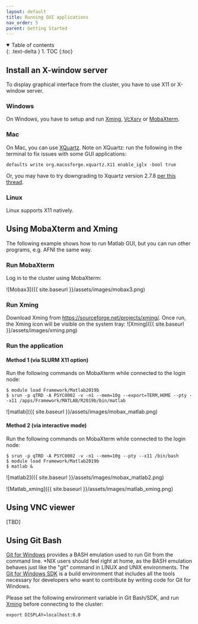 ```yaml
---
layout: default
title: Running GUI applications
nav_order: 5
parent: Getting Started
---
```

<details open markdown="block">
  <summary>
    Table of contents
  </summary>
  {: .text-delta }
1. TOC
{:toc}
</details>

## Install an X-window server

To display graphical interface from the cluster, you have to use X11 or
X-window server.

### Windows

On Windows, you have to setup and run
[Xming](https://sourceforge.net/projects/xming/),
[VcXsrv](https://sourceforge.net/projects/vcxsrv/) or
[MobaXterm](https://mobaxterm.mobatek.net/).

### Mac

On Mac, you can use [XQuartz](https://www.xquartz.org/). Note on
XQuartz: run the following in the terminal to fix issues with some GUI
applications:

`defaults write org.macosforge.xquartz.X11 enable_iglx -bool true`

Or, you may have to try downgrading to Xquartz version 2.7.8 [per this
thread](https://bugs.freedesktop.org/show_bug.cgi?id=96433).

### Linux

Linux supports X11 natively.

## Using MobaXterm and Xming

The following example shows how to run Matlab GUI, but you can run other
programs, e.g. AFNI the same way.

### Run MobaXterm

Log in to the cluster using MobaXterm:

![Mobax3]({{ site.baseurl }}/assets/images/mobax3.png)

### Run Xming

Download Xming from <https://sourceforge.net/projects/xming/>. Once run,
the Xming icon will be visible on the system tray:
![Xming]({{ site.baseurl }}/assets/images/xming.png)

### Run the application

#### Method 1 (via SLURM X11 option)

Run the following commands on MobaXterm while connected to the login
node:

```
$ module load Framework/Matlab2019b
$ srun -p qTRD -A PSYC0002 -v -n1 --mem=10g --export=TERM,HOME --pty --x11 /apps/Framework/MATLAB/R2019b/bin/matlab
```

![matlab]({{ site.baseurl }}/assets/images/mobax_matlab.png)

#### Method 2 (via interactive mode)

Run the following commands on MobaXterm while connected to the login
node:

```
$ srun -p qTRD -A PSYC0002 -v -n1 --mem=10g --pty --x11 /bin/bash 
$ module load Framework/Matlab2019b
$ matlab &
```

![matlab2]({{ site.baseurl }}/assets/images/mobax_matlab2.png)

![Matlab_xming]({{ site.baseurl }}/assets/images/matlab_xming.png)

## Using VNC viewer

[TBD]

## Using Git Bash

[Git for Windows](https://git-scm.com/downloads) provides a BASH
emulation used to run Git from the command line. \*NIX users should feel
right at home, as the BASH emulation behaves just like the "git" command
in LINUX and UNIX environments. The [Git for Windows SDK](https://github.com/git-for-windows/build-extra/releases) is a build
environment that includes all the tools necessary for developers who
want to contribute by writing code for Git for Windows.

Please set the following environment variable in Git Bash/SDK, and run
[Xming](https://sourceforge.net/projects/xming/) before connecting to the
cluster:

`export DISPLAY=localhost:0.0`